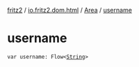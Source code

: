 [fritz2](../../index.md) / [io.fritz2.dom.html](../index.md) / [Area](index.md) / [username](./username.md)

# username

`var username: Flow<`[`String`](https://kotlinlang.org/api/latest/jvm/stdlib/kotlin/-string/index.html)`>`